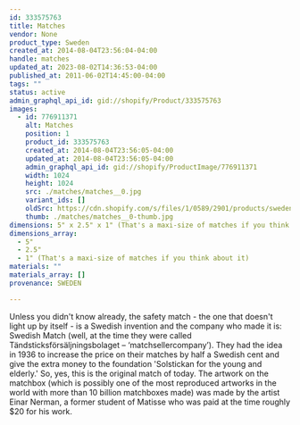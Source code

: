 ```yaml
---
id: 333575763
title: Matches
vendor: None
product_type: Sweden
created_at: 2014-08-04T23:56:04-04:00
handle: matches
updated_at: 2023-08-02T14:36:53-04:00
published_at: 2011-06-02T14:45:00-04:00
tags: ""
status: active
admin_graphql_api_id: gid://shopify/Product/333575763
images:
  - id: 776911371
    alt: Matches
    position: 1
    product_id: 333575763
    created_at: 2014-08-04T23:56:05-04:00
    updated_at: 2014-08-04T23:56:05-04:00
    admin_graphql_api_id: gid://shopify/ProductImage/776911371
    width: 1024
    height: 1024
    src: ./matches/matches__0.jpg
    variant_ids: []
    oldSrc: https://cdn.shopify.com/s/files/1/0589/2901/products/sweden06.jpeg?v=1407210965
    thumb: ./matches/matches__0-thumb.jpg
dimensions: 5" x 2.5" x 1" (That's a maxi-size of matches if you think about it)
dimensions_array:
  - 5"
  - 2.5"
  - 1" (That's a maxi-size of matches if you think about it)
materials: ""
materials_array: []
provenance: SWEDEN

---
```


Unless you didn't know already, the safety match - the one that doesn't light up by itself - is a Swedish invention and the company who made it is: Swedish Match (well, at the time they were called Tändsticksförsäljningsbolaget – ‘matchsellercompany’). They had the idea in 1936 to increase the price on their matches by half a Swedish cent and give the extra money to the foundation 'Solstickan for the young and elderly.' So, yes, this is the original match of today. The artwork on the matchbox (which is possibly one of the most reproduced artworks in the world with more than 10 billion matchboxes made) was made by the artist Einar Nerman, a former student of Matisse who was paid at the time roughly $20 for his work.